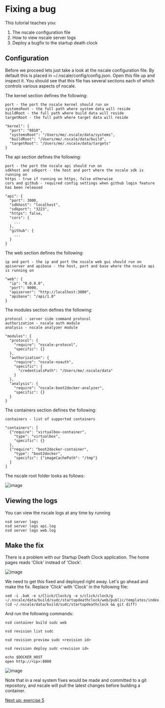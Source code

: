Fixing a bug
============

This tutorial teaches you:

1. The nscale configuration file
2. How to view nscale server logs
3. Deploy a bugfix to the startup death clock

Configuration
-------------
Before we proceed lets just take a look at the nscale configuration file. By default this is placed in ~/.nscale/config/config.json. Open this file up and inspect it. You should see that this file has several sections each of which controls various aspects of nscale.

The kernel section defines the following:

	port - the port the nscale kernel should run on
	systemsRoot - the full path where system data will reside
	buildRoot - the full path where build data will reside
	targetRoot - the full path where target data will reside

	"kernel": {
	  "port": "8010",
	  "systemsRoot": "/Users/me/.nscale/data/systems",
	  "buildRoot": "/Users/me/.nscale/data/build",
	  "targetRoot": "/Users/me/.nscale/data/targets"
	}

The api section defines the following:

	port - the port the nscale api should run on
	sdkhost and sdkport - the host and port where the nscale sdk is running on
	https - true if running on https, false otherwise
	cors and github - required config settings when github login feature has been released

	"api": {
	  "port": 3000,
	  "sdkhost": "localhost",
	  "sdkport": "3223",
	  "https": false,
	  "cors": {
	    ...
	  },
	  "github": {
	    ...
	  }
	}
	
The web section defines the following:

	ip and port - the ip and port the nscale web gui should run on
	apiserver and apibase - the host, port and base where the nscale api is running on
	
	"web": {
	  "ip": "0.0.0.0",
	  "port": 9000,
	  "apiserver": "http://localhost:3000",
	  "apibase": "/api/1.0"
	}

The modules section defines the following:

	protocol - server side command protocol
	authorization - nscale auth module
	analysis - nscale analyzer module
	
	"modules": {
	  "protocol": {
	    "require": "nscale-protocol",
	    "specific": {}
	  },
	  "authorization": {
	    "require": "nscale-noauth",
	    "specific": {
	      "credentialsPath": "/Users/me/.nscale/data"
	    }
	  },
	  "analysis": {
	    "require": "nscale-boot2docker-analyzer",
	    "specific": {}
	  }
	}
	
The containers section defines the following:

	containers - list of supported containers

	"containers": [
	  {"require": "virtualbox-container",
	    "type": "virtualbox",
	    "specific": {}
	  },
	  {"require": "boot2docker-container",
	    "type": "boot2docker",
	    "specific": {"imageCachePath": "/tmp"}
	  }
	]

The nscale root folder looks as follows:

![image](https://raw.githubusercontent.com/nearform/nscale-workshop/master/configdir.png)

Viewing the logs
----------------
You can view the nscale logs at any time by running 

	nsd server logs
	nsd server logs api.log
	nsd server logs web.log

Make the fix
------------
There is a problem with our Startup Death Clock application. The home pages reads 'Click' instead of 'Clock'.

![image](https://raw.githubusercontent.com/nearform/nscale-workshop/master/img/click.png)

We need to get this fixed and deployed right away. Let's go ahead and make the fix. Replace 'Click' with 'Clock' in the following file: 

	sed -i .bak -e s/Click/Clock/g -e s/click/clock/g ~/.nscale/data/build/sudc/startupdeathclock/web/public/templates/index.dust
	(cd ~/.nscale/data/build/sudc/startupdeathclock && git diff)

And run the following commands:

	nsd container build sudc web
	
	nsd revision list sudc
	
	nsd revision preview sudc <revision id>
	
	nsd revision deploy sudc <revision id>
	
	echo $DOCKER_HOST
	open http://<ip>:8000

![image](https://raw.githubusercontent.com/nearform/nscale-workshop/master/img/clock.png)
	
Note that in a real system fixes would be made and committed to a git repository, and nscale will pull the latest changes before building a container.

[Next up: exercise 5](https://github.com/nearform/nscale-workshop/blob/master/ex5.md)
